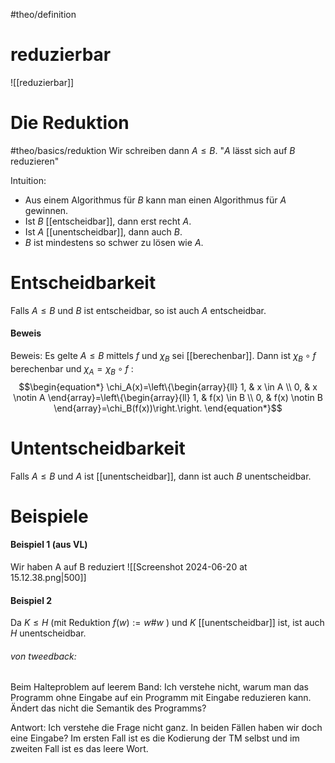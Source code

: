 #theo/definition
# reduzierbar
![[reduzierbar]]

# Die Reduktion
#theo/basics/reduktion 
Wir schreiben dann $A \leq B$. 
"$A$ lässt sich auf $B$ reduzieren"

Intuition:
- Aus einem Algorithmus für $B$ kann man einen Algorithmus für $A$ gewinnen.
- Ist $B$ [[entscheidbar]], dann erst recht $A$.
- Ist $A$ [[unentscheidbar]], dann auch $B$.
- $B$ ist mindestens so schwer zu lösen wie $A$.


# Entscheidbarkeit
Falls $A \leq B$ und $B$ ist entscheidbar, so ist auch $A$ entscheidbar.

#### Beweis
Beweis:
Es gelte $A \leq B$ mittels $f$ und $\chi_B$ sei [[berechenbar]]. Dann ist $\chi_B \circ f$ berechenbar und $\chi_A=\chi_B \circ f$ :
$$\begin{equation*}
\chi_A(x)=\left\{\begin{array}{ll}
1, & x \in A \\
0, & x \notin A
\end{array}=\left\{\begin{array}{ll}
1, & f(x) \in B \\
0, & f(x) \notin B
\end{array}=\chi_B(f(x))\right.\right.
\end{equation*}$$

# Untentscheidbarkeit
Falls $A \leq B$ und $A$ ist [[unentscheidbar]], dann ist auch $B$ unentscheidbar.


# Beispiele
#### Beispiel 1 (aus VL)
Wir haben A auf B reduziert
![[Screenshot 2024-06-20 at 15.12.38.png|500]]

#### Beispiel 2
Da $K \leq H$ (mit Reduktion $f(w):=w \# w$ ) und $K$ [[unentscheidbar]] ist, ist auch $H$ unentscheidbar.

###### von tweedback:
Beim Halteproblem auf leerem Band: Ich verstehe nicht, warum man das Programm ohne Eingabe auf ein Programm mit Eingabe reduzieren kann. Ändert das nicht die Semantik des Programms?

Antwort:
	Ich verstehe die Frage nicht ganz. In beiden Fällen haben wir doch eine Eingabe? Im ersten Fall ist es die Kodierung der TM selbst und im zweiten Fall ist es das leere Wort.
